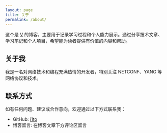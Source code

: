 ```yaml
---
layout: page
title: 关于
permalink: /about/
---
```


这个是 [V](https://github.com/i1to) 的博客，主要用于记录学习过程和个人能力展示。通过分享技术文章、学习笔记和个人项目，希望能为读者提供有价值的内容和帮助。

## 关于我

我是一名对网络技术和编程充满热情的开发者，特别关注 NETCONF、YANG 等网络协议和技术。

## 联系方式

如有任何问题、建议或合作意向，欢迎通过以下方式联系我：

- GitHub: [i1to](https://github.com/i1to)
- 博客留言: 在博客文章下方评论区留言
